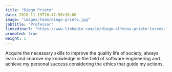 ```yaml
---
title: "Diego Prieto"
date: 2018-11-19T10:47:58+10:00
image: "images/team/diego-prieto.jpg"
jobtitle: "Professor"
linkedinurl: "https://www.linkedin.com/in/diego-alfonso-prieto-torres-78188248/"
promoted: true
weight: 1
---
```


Acquire the necessary skills to improve the quality life of society, always learn 
and improve my knowledge in the field of software engineering and achieve my 
personal success considering the ethics that guide my actions.
